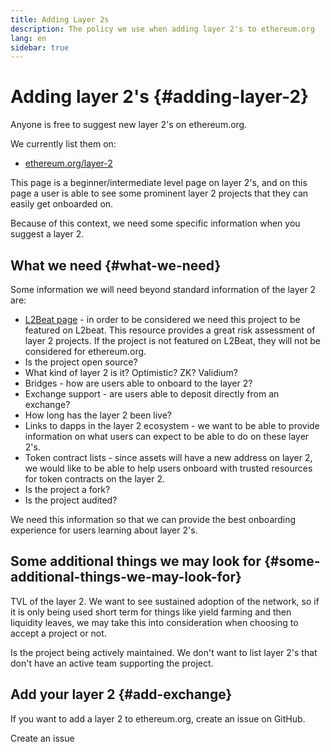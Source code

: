 ```yaml
---
title: Adding Layer 2s
description: The policy we use when adding layer 2's to ethereum.org
lang: en
sidebar: true
---
```


# Adding layer 2's {#adding-layer-2}

Anyone is free to suggest new layer 2's on ethereum.org.

We currently list them on:

- [ethereum.org/layer-2](/layer-2/)

This page is a beginner/intermediate level page on layer 2's, and on this page a user is able to see some prominent layer 2 projects that they can easily get onboarded on.

Because of this context, we need some specific information when you suggest a layer 2.

## What we need {#what-we-need}

Some information we will need beyond standard information of the layer 2 are:

- [L2Beat page](https://l2beat.com) - in order to be considered we need this project to be featured on L2beat. This resource provides a great risk assessment of layer 2 projects. If the project is not featured on L2Beat, they will not be considered for ethereum.org.
- Is the project open source?
- What kind of layer 2 is it? Optimistic? ZK? Validium?
- Bridges - how are users able to onboard to the layer 2?
- Exchange support - are users able to deposit directly from an exchange?
- How long has the layer 2 been live?
- Links to dapps in the layer 2 ecosystem - we want to be able to provide information on what users can expect to be able to do on these layer 2's.
- Token contract lists - since assets will have a new address on layer 2, we would like to be able to help users onboard with trusted resources for token contracts on the layer 2.
- Is the project a fork?
- Is the project audited?

We need this information so that we can provide the best onboarding experience for users learning about layer 2's.

## Some additional things we may look for {#some-additional-things-we-may-look-for}

TVL of the layer 2. We want to see sustained adoption of the network, so if it is only being used short term for things like yield farming and then liquidity leaves, we may take this into consideration when choosing to accept a project or not.

Is the project being actively maintained. We don't want to list layer 2's that don't have an active team supporting the project.

## Add your layer 2 {#add-exchange}

If you want to add a layer 2 to ethereum.org, create an issue on GitHub.

<ButtonLink to="https://github.com/ethereum/ethereum-org-website/issues/new/choose">
  Create an issue
</ButtonLink>
